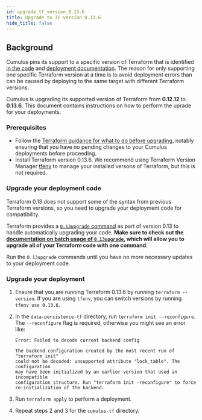 ```yaml
---
id: upgrade_tf_version_0.13.6
title: Upgrade to TF version 0.13.6
hide_title: false
---
```


## Background

Cumulus pins its support to a specific version of Terraform that is identified [in the code](https://github.com/nasa/cumulus/blob/master/example/.tfversion) and [deployment documentation](../deployment/README.md#install-terraform). The reason for only supporting one specific Terraform version at a time is to avoid deployment errors than can be caused by deploying to the same target with different Terraform versions.

Cumulus is upgrading its supported version of Terraform from **0.12.12** to **0.13.6**. This document contains instructions on how to perform the uprade for your deployments.

### Prerequisites

- Follow the [Terraform guidance for what to do before upgrading](https://www.terraform.io/upgrade-guides/0-13.html#before-you-upgrade), notably ensuring that you have no pending changes to your Cumulus deployments before proceeding.
- Install Terraform version 0.13.6. We recommend using Terraform Version Manager [tfenv](https://github.com/tfutils/tfenv) to manage your installed versons of Terraform, but this is not required.

### Upgrade your deployment code

Terraform 0.13 does not support some of the syntax from previous Terraform versions, so you need to upgrade your deployment code for compatibility.

Terraform provides a [`0.13upgrade` command](https://www.terraform.io/docs/commands/0.13upgrade.html) as part of version 0.13 to handle automatically upgrading your code. **Make sure to check out the [documentation on batch usage of `0.13upgrade`](https://www.terraform.io/docs/commands/0.13upgrade.html#batch-usage), which will allow you to upgrade all of your Terraform code with one command**.

Run the `0.13upgrade` commands until you have no more necessary updates to your deployment code.

### Upgrade your deployment

1. Ensure that you are running Terraform 0.13.6 by running `terraform --version`. If you are using `tfenv`, you can switch versions by running `tfenv use 0.13.6`.
2. In the `data-persistence-tf` directory, run `terraform init --reconfigure`. The `--reconfigure` flag is required, otherwise you might see an error like:

    ```text
    Error: Failed to decode current backend config

    The backend configuration created by the most recent run of "terraform init"
    could not be decoded: unsupported attribute "lock_table". The configuration
    may have been initialized by an earlier version that used an incompatible
    configuration structure. Run "terraform init -reconfigure" to force
    re-initialization of the backend.
    ```

3. Run `terraform apply` to perform a deployment.
4. Repeat steps 2 and 3 for the `cumulus-tf` directory.
